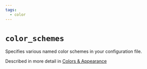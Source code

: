 ```yaml
---
tags:
  - color
---
```

# `color_schemes`

Specifies various named color schemes in your configuration file.

Described in more detail in [Colors & Appearance](../../appearance.md#defining-a-color-scheme-in-your-weenytermlua)
